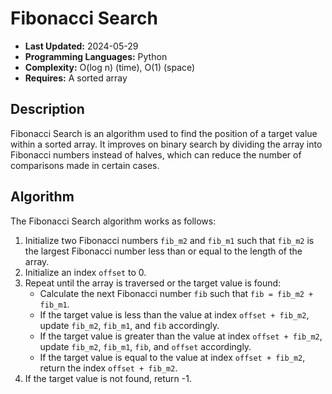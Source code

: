 # Fibonacci Search

- **Last Updated:** 2024-05-29
- **Programming Languages:** Python
- **Complexity:** O(log n) (time), O(1) (space)
- **Requires:** A sorted array

## Description

Fibonacci Search is an algorithm used to find the position of a target value within a sorted array. It improves on binary search by dividing the array into Fibonacci numbers instead of halves, which can reduce the number of comparisons made in certain cases.

## Algorithm

The Fibonacci Search algorithm works as follows:

1. Initialize two Fibonacci numbers `fib_m2` and `fib_m1` such that `fib_m2` is the largest Fibonacci number less than or equal to the length of the array.
2. Initialize an index `offset` to 0.
3. Repeat until the array is traversed or the target value is found:
    - Calculate the next Fibonacci number `fib` such that `fib = fib_m2 + fib_m1`.
    - If the target value is less than the value at index `offset + fib_m2`, update `fib_m2`, `fib_m1`, and `fib` accordingly.
    - If the target value is greater than the value at index `offset + fib_m2`, update `fib_m2`, `fib_m1`, `fib`, and `offset` accordingly.
    - If the target value is equal to the value at index `offset + fib_m2`, return the index `offset + fib_m2`.
4. If the target value is not found, return -1.
